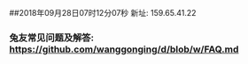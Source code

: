 ##2018年09月28日07时12分07秒 新址: 159.65.41.22
### 兔友常见问题及解答: https://github.com/wanggonging/d/blob/w/FAQ.md
